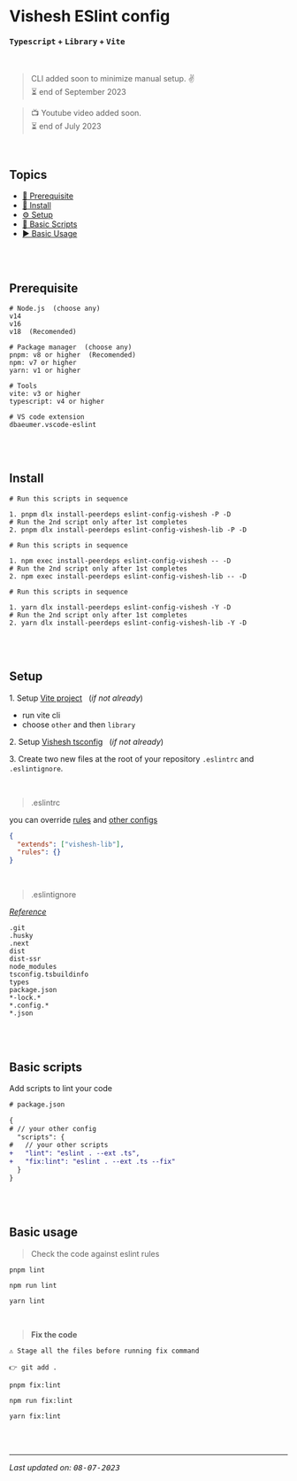 # Vishesh ESlint config

#### **<kbd>Typescript</kbd> + <kbd>Library</kbd> + <kbd>Vite</kbd>**

<br>

> CLI added soon to minimize manual setup. ✌️ <br>
> ⏳ end of September 2023

> 📺 Youtube video added soon. <br>
> ⏳ end of July 2023

<br>

## Topics

- [🤞 Prerequisite][pre]
- [📲 Install][install]
- [⚙️ Setup][setup]
- [🦾 Basic Scripts][scripts]
- [▶️ Basic Usage][usage]

<br><br>

## Prerequisite

```shell
# Node.js  (choose any)
v14
v16
v18  (Recomended)

# Package manager  (choose any)
pnpm: v8 or higher  (Recomended)
npm: v7 or higher
yarn: v1 or higher

# Tools
vite: v3 or higher
typescript: v4 or higher

# VS code extension
dbaeumer.vscode-eslint
```

<br><br>

## Install

```shell
# Run this scripts in sequence

1. pnpm dlx install-peerdeps eslint-config-vishesh -P -D
# Run the 2nd script only after 1st completes
2. pnpm dlx install-peerdeps eslint-config-vishesh-lib -P -D
```

```shell
# Run this scripts in sequence

1. npm exec install-peerdeps eslint-config-vishesh -- -D
# Run the 2nd script only after 1st completes
2. npm exec install-peerdeps eslint-config-vishesh-lib -- -D
```

```shell
# Run this scripts in sequence

1. yarn dlx install-peerdeps eslint-config-vishesh -Y -D
# Run the 2nd script only after 1st completes
2. yarn dlx install-peerdeps eslint-config-vishesh-lib -Y -D
```

<br><br>

## Setup

1\. Setup [Vite project][vite] &nbsp;&nbsp;(_if not already_)

- run vite cli
- choose `other` and then `library`

2\. Setup [Vishesh tsconfig][typescript] &nbsp;&nbsp;(_if not already_)

3\. Create two new files at the root of your repository `.eslintrc` and `.eslintignore`.

<br>

> .eslintrc

you can override [rules] and [other configs][configure-eslint]

```json
{
  "extends": ["vishesh-lib"],
  "rules": {}
}
```

<br>

> .eslintignore

_[Reference][eslint-ignore]_

```
.git
.husky
.next
dist
dist-ssr
node_modules
tsconfig.tsbuildinfo
types
package.json
*-lock.*
*.config.*
*.json
```

<br><br>

## Basic scripts

Add scripts to lint your code

```diff
# package.json

{
# // your other config
  "scripts": {
#   // your other scripts
+   "lint": "eslint . --ext .ts",
+   "fix:lint": "eslint . --ext .ts --fix"
  }
}
```

<br><br>

## Basic usage

> Check the code against eslint rules

```shell
pnpm lint
```

```shell
npm run lint
```

```shell
yarn lint
```

<br>

> **Fix the code** <br>

```shell
⚠️ Stage all the files before running fix command

👉 git add .
```

```shell
pnpm fix:lint
```

```shell
npm run fix:lint
```

```shell
yarn fix:lint
```

<br><br>

---

_Last updated on: <kbd>08-07-2023</kbd>_

[pre]: #prerequisite "Prerequisite"
[vite]: https://vitejs.dev/guide/#scaffolding-your-first-vite-project "Setup vite project"
[typescript]: https://github.com/mrjadeja/vishesh/tree/main/src/packages/dev/tsconfig#readme "Vishesh typescript documentation"
[rules]: https://eslint.org/docs/latest/rules "Eslint rules reference"
[configure-eslint]: https://eslint.org/docs/latest/use/configure/ "Configure ESlint"
[eslint-ignore]: https://eslint.org/docs/latest/use/configure/ignore#the-eslintignore-file "Eslint ignore official documentation"
[install]: #install "Install"
[setup]: #setup "Setup"
[scripts]: #basic-scripts "Basic Scripts"
[usage]: #basic-usage "Basic Usage"
